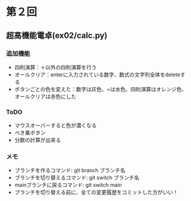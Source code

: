 # 第２回
## 超高機能電卓(ex02/calc.py)
### 追加機能
- 四則演算：＋以外の四則演算を行う
- オールクリア：enterに入力されている数字、数式の文字列全体をdeleteする
- ボタンごとの色を変えた：数字は灰色、=は水色、四則演算はオレンジ色、オールクリアは赤色にした

### ToDO
- マウスオーバーすると色が濃くなる
- べき乗ボタン
- 分数の計算が出来る

### メモ
- ブランチを作るコマンド: git branch ブランチ名
- ブランチを切り替えるコマンド: git switch ブランチ名
- mainブランチに戻るコマンド: git switch main
- ブランチを切り替える前に、全ての変更履歴をコミットした方がいい！